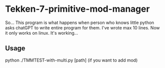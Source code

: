 # Tekken-7-primitive-mod-manager
So...
This program is what happens when person who knows little python asks chatGPT to write entire program for them.
I've wrote max 10 lines.
Now it only works on linux.
It's working...
## Usage
python ./TMMTEST-with-multi.py [path]
(if you want to add mod)
